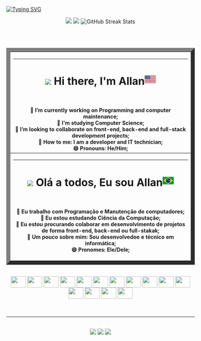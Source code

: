 <head>
 
 <a align="center" href="https://git.io/typing-svg"><img src="https://readme-typing-svg.demolab.com?font=Fira+Code&pause=1000&color=773BF7&center=true&width=435&lines=T%C3%A9cnico+em+Inform%C3%A1tica;IT+Technician" alt="Typing SVG" /></a>
 
<div>
  <p align="center">
    <img height="180" src="https://github-readme-stats-eight-theta.vercel.app/api?username=AllanTig&show_icons=true&theme=tokyonight&include_all_commits=true&count_private=true"/>
    <img height="180" src="https://github-readme-stats-eight-theta.vercel.app/api/top-langs/?username=AllanTig&layout=compact&langs_count=8&theme=tokyonight"/>
    <img height="180" src="https://github-readme-streak-stats.herokuapp.com/?user=AllanTig&theme=tokyonight&date_format=j%20M%5B%20Y%5D&" alt="GitHub Streak Stats"/>
    </p>
</div>

<body>
  <br><br>
  <table  border="10"; Width= 90%; align="center">
    <tr>
        <th><hr border="2px solid black" > <h1><img src = "https://raw.githubusercontent.com/MartinHeinz/MartinHeinz/master/wave.gif" width = 30px> Hi there, I'm Allan<img width="30" src="IMGS/flag-united-states_1f1fa-1f1f8.png"/>     </h1><br><br>
🔭 I’m currently working on Programming and computer maintenance;<br>
🌱 I'm studying Computer Science;<br>
👯 I’m looking to collaborate on front-end, back-end and full-stack development projects;<br>
👋 How to me: I am a developer and IT technician;<br>
😄 Pronouns: He/Him;<br></th>
      </tr>
      <tr>
        <th><hr> <h1><img src = "https://raw.githubusercontent.com/MartinHeinz/MartinHeinz/master/wave.gif" width = 30px> Olá a todos, Eu sou Allan<img width="30" src="IMGS/flag-brazil_1f1e7-1f1f7.png"/>     </h1><br><br>
🔭 Eu trabalho com Programação e Manutenção de computadores;<br>
🌱 Eu estou estudando Ciência da Computação;<br>
👯 Eu estou procurando colaborar em desenvolvimento de projetos de forma front-end, back-end ou full-stakak;<br>
👋 Um pouco sobre mim: Sou desenvolvedoe e técnico em informática;<br>
😄 Pronomes: Ele/Dele;<br><br></th>
    </tr>
</table>
  
  </body>
  <div align="center" style="display: inline_block"><br>
  <img align="center" height="30" width="40" src="https://cdn.jsdelivr.net/gh/devicons/devicon/icons/javascript/javascript-original.svg"/>
  <img align="center" height="30" width="40" src="https://cdn.jsdelivr.net/gh/devicons/devicon/icons/html5/html5-original.svg"/>
  <img align="center" height="30" width="40" src="https://cdn.jsdelivr.net/gh/devicons/devicon/icons/css3/css3-original.svg"/>
  <img align="center" height="30" width="40" src="https://cdn.jsdelivr.net/gh/devicons/devicon/icons/java/java-original.svg"/>
  <img align="center" height="30" width="40" src="https://cdn.jsdelivr.net/gh/devicons/devicon/icons/c/c-original.svg"/>
  <img align="center" height="30" width="40" src="https://cdn.jsdelivr.net/gh/devicons/devicon/icons/csharp/csharp-original.svg"/>
  <img align="center" height="30" width="40" src="https://cdn.jsdelivr.net/gh/devicons/devicon/icons/photoshop/photoshop-line.svg" />
  <img align="center" height="30" width="40" src="https://cdn.jsdelivr.net/gh/devicons/devicon/icons/python/python-original.svg" />
  <img align="center" height="30" width="40" src="https://cdn.jsdelivr.net/gh/devicons/devicon/icons/dart/dart-plain-wordmark.svg" />
  <img align="center" height="30" width="40" src="https://cdn.jsdelivr.net/gh/devicons/devicon/icons/flutter/flutter-original.svg" />
  <img align="center" height="30" width="40" src="https://cdn.jsdelivr.net/gh/devicons/devicon/icons/php/php-original.svg" />
  <img align="center" height="30" width="40" src="https://cdn.jsdelivr.net/gh/devicons/devicon/icons/androidstudio/androidstudio-original.svg" />
  <img align="center" height="30" width="40" src="https://cdn.jsdelivr.net/gh/devicons/devicon/icons/visualstudio/visualstudio-plain.svg" />
  <img align="center" height="30" width="40" src="https://cdn.jsdelivr.net/gh/devicons/devicon/icons/git/git-original.svg"/>
  <img align="center" height="30" width="40" src="https://cdn.jsdelivr.net/gh/devicons/devicon/icons/github/github-original.svg"/> 
  <br><br/>
  

</div>
 <br>
 <hr>
 <br>
 
<div align="center"> 
  <a href="https://instagram.com/allan._batista" target="_blank"><img src="https://img.shields.io/badge/-Instagram-%23E4405F?style=for-the-badge&logo=instagram&logoColor=white" target="_blank"></a>
  <a href = "mailto:allantig748@gmail.com"><img src="https://img.shields.io/badge/-Gmail-%23333?style=for-the-badge&logo=gmail&logoColor=white" target="_blank"></a>
  <a href="https://www.linkedin.com/in/j%C3%A9ssica-ribeiro-6a8554266/" target="_blank"><img src="https://img.shields.io/badge/-LinkedIn-%230077B5?style=for-the-badge&logo=linkedin&logoColor=white" target="_blank"></a>
</div>
</body>
